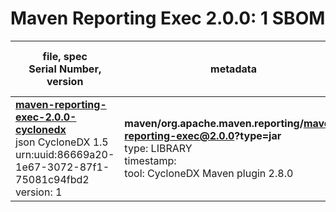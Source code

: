 Maven Reporting Exec 2.0.0: 1 SBOM
=======

| file, spec<br>Serial Number, version| metadata | components<br>by type<br>- libs purl types |
| ----------------------------------- | -------- | ------------------------------------------ |
| **[maven-reporting-exec-2.0.0-cyclonedx](maven/org.apache.maven.reporting/maven-reporting-exec/2.0.0/maven-reporting-exec-2.0.0-cyclonedx.json)**<br>json CycloneDX 1.5<br>urn:uuid:86669a20-1e67-3072-87f1-75081c94fbd2<br>version: 1 | **maven/org.apache.maven.reporting/maven-reporting-exec@2.0.0?type=jar**<br>type: LIBRARY<br>timestamp: <br>tool: CycloneDX Maven plugin 2.8.0 | 38<br>`library`: 38 <br>- `maven`: 38  |
